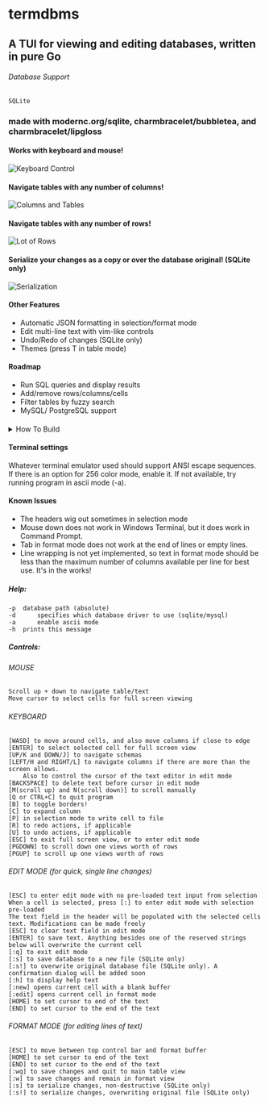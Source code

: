 # termdbms

## A TUI for viewing and editing databases, written in pure Go

###### Database Support
    SQLite

### made with modernc.org/sqlite, charmbracelet/bubbletea, and charmbracelet/lipgloss

#### Works with keyboard and mouse!

![Keyboard Control](https://i.imgur.com/vmK0DVn.gif)

#### Navigate tables with any number of columns!

![Columns and Tables](https://i.imgur.com/EqZRPqO.gif)

#### Navigate tables with any number of rows!

![Lot of Rows](https://i.imgur.com/yo7DMaa.gif)

#### Serialize your changes as a copy or over the database original! (SQLite only)

![Serialization](https://i.imgur.com/GhMcnid.gif)

#### Other Features

- Automatic JSON formatting in selection/format mode
- Edit multi-line text with vim-like controls
- Undo/Redo of changes (SQLite only)
- Themes (press T in table mode)

#### Roadmap

- Run SQL queries and display results
- Add/remove rows/columns/cells
- Filter tables by fuzzy search
- MySQL/ PostgreSQL support

#### 
<details>
    <summary>How To Build</summary>

##### Linux

    GOOS=linux GOARCH=amd64/386 go build

##### ARM (runs kind of slow depending on the specs of the system)

    GOOS=linux GOARCH=arm GOARM=7 go build

##### Windows

    GOOS=windows GOARCH=amd64/386 go build

##### OSX

    GOOS=darwin GOARCH=amd64 go build

</details>

#### Terminal settings
Whatever terminal emulator used should support ANSI escape sequences. If there is an option for 256 color mode, enable it. If not available, try running program in ascii mode (-a).

#### Known Issues
 - The headers wig out sometimes in selection mode
 - Mouse down does not work in Windows Terminal, but it does work in Command Prompt.
 - Tab in format mode does not work at the end of lines or empty lines.
 - Line wrapping is not yet implemented, so text in format mode should be less than the maximum number of columns available per line for best use. It's in the works!

##### Help:
	-p	database path (absolute)
    -d      specifies which database driver to use (sqlite/mysql)
    -a      enable ascii mode
	-h	prints this message
##### Controls:
###### MOUSE
	Scroll up + down to navigate table/text
	Move cursor to select cells for full screen viewing
###### KEYBOARD
	[WASD] to move around cells, and also move columns if close to edge
	[ENTER] to select selected cell for full screen view
	[UP/K and DOWN/J] to navigate schemas
    [LEFT/H and RIGHT/L] to navigate columns if there are more than the screen allows.
        Also to control the cursor of the text editor in edit mode
    [BACKSPACE] to delete text before cursor in edit mode
    [M(scroll up) and N(scroll down)] to scroll manually
	[Q or CTRL+C] to quit program
    [B] to toggle borders!
    [C] to expand column
    [P] in selection mode to write cell to file
    [R] to redo actions, if applicable
    [U] to undo actions, if applicable
	[ESC] to exit full screen view, or to enter edit mode
    [PGDOWN] to scroll down one views worth of rows
    [PGUP] to scroll up one views worth of rows
###### EDIT MODE (for quick, single line changes)
    [ESC] to enter edit mode with no pre-loaded text input from selection
    When a cell is selected, press [:] to enter edit mode with selection pre-loaded
    The text field in the header will be populated with the selected cells text. Modifications can be made freely
    [ESC] to clear text field in edit mode
    [ENTER] to save text. Anything besides one of the reserved strings below will overwrite the current cell
    [:q] to exit edit mode
    [:s] to save database to a new file (SQLite only)
    [:s!] to overwrite original database file (SQLite only). A confirmation dialog will be added soon
    [:h] to display help text
    [:new] opens current cell with a blank buffer
    [:edit] opens current cell in format mode
    [HOME] to set cursor to end of the text
    [END] to set cursor to the end of the text
###### FORMAT MODE (for editing lines of text)
    [ESC] to move between top control bar and format buffer
    [HOME] to set cursor to end of the text
    [END] to set cursor to the end of the text
    [:wq] to save changes and quit to main table view
    [:w] to save changes and remain in format view
    [:s] to serialize changes, non-destructive (SQLite only)
    [:s!] to serialize changes, overwriting original file (SQLite only)

